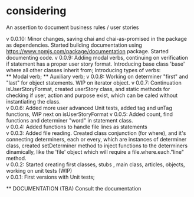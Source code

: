 # considering
An assertion to document business rules / user stories

v 0.0.10: Minor changes, saving chai and chai-as-promised in the package as dependencies. Started building documentation using https://www.npmjs.com/package/documentation package. Started documenting code.
v 0.0.9:  Adding modal verbs, continuing on verification if statement has a proper user story format. Introducing base class 'base' where all other classes inherit from; Introducing types of verbs:  
** Modal verb;
** Auxiliary verb; 
v 0.0.8:  Working on determiner "first" and "last" for object statements. WIP on iterator object.
v 0.0.7:  Continuation isUserStoryFormat, created userStory class, and static methods for checking if user, action and purpose exist, which can be caled without instantiating the class.  
v 0.0.6:  Added more user advanced Unit tests, added tag and unTag functions, WIP next on isUserStoryFormat 
v 0.0.5:  Added count, find functions and determiner "word" in statement class.  
v 0.0.4:  Added functions to handle file lines as statements  
v 0.0.3:  Added file reading. Created class conjunction (for where), and it's connecting determiners, each or every, which are instances of determiner class, created setDeterminer method to inject functions to the  determiners dinamically, like the 'file' object which will require a file.where.each."line" method.  
v 0.0.2:  Started creating first classes, stubs , main class, articles, objects, working on unit tests (WIP)  
v 0.0.1:  First versions with Unit tests;  

** DOCUMENTATION (TBA)
Consult the documentation <here>
